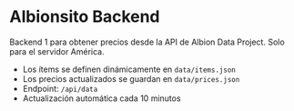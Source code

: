# Albionsito Backend

Backend 1 para obtener precios desde la API de Albion Data Project.
Solo para el servidor América.

- Los ítems se definen dinámicamente en `data/items.json`
- Los precios actualizados se guardan en `data/prices.json`
- Endpoint: `/api/data`
- Actualización automática cada 10 minutos
